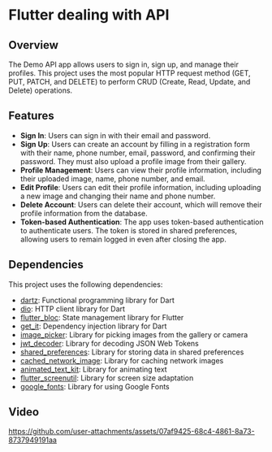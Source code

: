 # Flutter dealing with API

## Overview
The Demo API app allows users to sign in, sign up, and manage their profiles. This project uses the most popular HTTP request method (GET, PUT, PATCH, and DELETE) to perform CRUD (Create, Read, Update, and Delete) operations.

## Features
- **Sign In**: Users can sign in with their email and password.
- **Sign Up**: Users can create an account by filling in a registration form with their name, phone number, email, password, and confirming their password. They must also upload a profile image from their gallery.
- **Profile Management**: Users can view their profile information, including their uploaded image, name, phone number, and email.
- **Edit Profile**: Users can edit their profile information, including uploading a new image and changing their name and phone number.
- **Delete Account**: Users can delete their account, which will remove their profile information from the database.
- **Token-based Authentication**: The app uses token-based authentication to authenticate users. The token is stored in shared preferences, allowing users to remain logged in even after closing the app.

## Dependencies
This project uses the following dependencies:

- [dartz](https://pub.dev/packages/dartz): Functional programming library for Dart
- [dio](https://pub.dev/packages/dio): HTTP client library for Dart
- [flutter_bloc](https://pub.dev/packages/flutter_bloc): State management library for Flutter
- [get_it](https://pub.dev/packages/get_it): Dependency injection library for Dart
- [image_picker](https://pub.dev/packages/image_picker): Library for picking images from the gallery or camera
- [jwt_decoder](https://pub.dev/packages/jwt_decoder): Library for decoding JSON Web Tokens
- [shared_preferences](https://pub.dev/packages/shared_preferences): Library for storing data in shared preferences
- [cached_network_image](https://pub.dev/packages/cached_network_image): Library for caching network images
- [animated_text_kit](https://pub.dev/packages/animated_text_kit): Library for animating text
- [flutter_screenutil](https://pub.dev/packages/flutter_screenutil): Library for screen size adaptation
- [google_fonts](https://pub.dev/packages/google_fonts): Library for using Google Fonts

## Video

https://github.com/user-attachments/assets/07af9425-68c4-4861-8a73-8737949191aa

